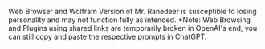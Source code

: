 Web Browser and Wolfram Version of Mr. Ranedeer is susceptible to losing personality and may not function fully as intended. *Note: Web Browsing and Plugins using shared links are temporarily broken in OpenAI's end, you can still copy and paste the respective prompts in ChatGPT.
